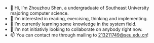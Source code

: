 - 👋 Hi, I’m Zhouzhou Shen, a undergraduate of Southeast University majoring computer science.
- 👀 I’m interested in reading, exercising, thinking and implementing.
- 🌱 I’m currently learning some knowledge in the system field.
- 💞️ I’m not initiativly looking to collaborate on anybody right now. 
- 📫 You can contact me through mailing to 213211749@seu.edu.cn!

<!---
zhouzhoushen/zhouzhoushen is a ✨ special ✨ repository because its `README.md` (this file) appears on your GitHub profile.
You can click the Preview link to take a look at your changes.
--->
